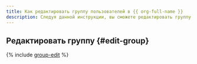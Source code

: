 ```yaml
---
title: Как редактировать группу пользователей в {{ org-full-name }}
description: Следуя данной инструкции, вы сможете редактировать группу пользователей в {{ org-name }}.
---
```


## Редактировать группу {#edit-group}

{% include [group-edit](../../_includes/organization/group-edit.md) %}